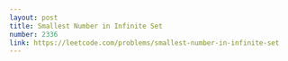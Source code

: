 ```yaml
---
layout: post
title: Smallest Number in Infinite Set
number: 2336
link: https://leetcode.com/problems/smallest-number-in-infinite-set
---
```

